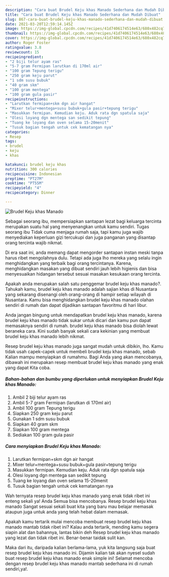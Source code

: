 ```yaml
---
description: "Cara buat Brudel Keju khas Manado Sederhana dan Mudah Dibuat"
title: "Cara buat Brudel Keju khas Manado Sederhana dan Mudah Dibuat"
slug: 867-cara-buat-brudel-keju-khas-manado-sederhana-dan-mudah-dibuat
date: 2021-03-20T12:59:14.145Z
image: https://img-global.cpcdn.com/recipes/41d7406174514e63/680x482cq70/brudel-keju-khas-manado-foto-resep-utama.jpg
thumbnail: https://img-global.cpcdn.com/recipes/41d7406174514e63/680x482cq70/brudel-keju-khas-manado-foto-resep-utama.jpg
cover: https://img-global.cpcdn.com/recipes/41d7406174514e63/680x482cq70/brudel-keju-khas-manado-foto-resep-utama.jpg
author: Roger Foster
ratingvalue: 3.8
reviewcount: 15
recipeingredient:
- "2 biji telur ayam ras"
- "5-7 gram Fermipan larutkan di 170ml air"
- "100 gram Tepung terigu"
- "250 gram keju parut"
- "1 sdm susu bubuk"
- "40 gram skm"
- "100 gram mentega"
- "100 gram gula pasir"
recipeinstructions:
- "Larutkan fermipan+skm dgn air hangat"
- "Mixer telur+mentega+susu bubuk+gula pasir+tepung terigu"
- "Masukkan fermipan. Kemudian keju. Aduk rata dgn spatula saja"
- "Olesi loyang dgn mentega san sedikit tepung"
- "Tuang ke loyang dan oven selama 15-20menit"
- "Tusuk bagian tengah untuk cek kematangan nya"
categories:
- Resep
tags:
- brudel
- keju
- khas

katakunci: brudel keju khas 
nutrition: 300 calories
recipecuisine: Indonesian
preptime: "PT27M"
cooktime: "PT55M"
recipeyield: "4"
recipecategory: Dinner

---
```



![Brudel Keju khas Manado](https://img-global.cpcdn.com/recipes/41d7406174514e63/680x482cq70/brudel-keju-khas-manado-foto-resep-utama.jpg)

Sebagai seorang ibu, mempersiapkan santapan lezat bagi keluarga tercinta merupakan suatu hal yang menyenangkan untuk kamu sendiri. Tugas seorang ibu Tidak cuma menjaga rumah saja, tapi kamu juga wajib menyediakan keperluan gizi tercukupi dan juga panganan yang disantap orang tercinta wajib nikmat.

Di era  saat ini, anda memang dapat mengorder santapan instan meski tanpa harus ribet mengolahnya dulu. Tetapi ada juga lho mereka yang selalu ingin menghidangkan yang terbaik bagi orang tercintanya. Karena, menghidangkan masakan yang dibuat sendiri jauh lebih higienis dan bisa menyesuaikan hidangan tersebut sesuai masakan kesukaan orang tercinta. 



Apakah anda merupakan salah satu penggemar brudel keju khas manado?. Tahukah kamu, brudel keju khas manado adalah sajian khas di Nusantara yang sekarang disenangi oleh orang-orang di hampir setiap wilayah di Nusantara. Kamu bisa menghidangkan brudel keju khas manado olahan sendiri di rumah dan dapat dijadikan santapan favoritmu di hari libur.

Anda jangan bingung untuk mendapatkan brudel keju khas manado, karena brudel keju khas manado tidak sukar untuk dicari dan kamu pun dapat memasaknya sendiri di rumah. brudel keju khas manado bisa diolah lewat beraneka cara. Kini sudah banyak sekali cara kekinian yang membuat brudel keju khas manado lebih nikmat.

Resep brudel keju khas manado juga sangat mudah untuk dibikin, lho. Kamu tidak usah capek-capek untuk membeli brudel keju khas manado, sebab Kalian mampu menyiapkan di rumahmu. Bagi Anda yang akan mencobanya, dibawah ini merupakan resep membuat brudel keju khas manado yang enak yang dapat Kita coba.

<!--inarticleads1-->

##### Bahan-bahan dan bumbu yang diperlukan untuk menyiapkan Brudel Keju khas Manado:

1. Ambil 2 biji telur ayam ras
1. Ambil 5-7 gram Fermipan (larutkan di 170ml air)
1. Ambil 100 gram Tepung terigu
1. Siapkan 250 gram keju parut
1. Gunakan 1 sdm susu bubuk
1. Siapkan 40 gram skm
1. Siapkan 100 gram mentega
1. Sediakan 100 gram gula pasir




<!--inarticleads2-->

##### Cara menyiapkan Brudel Keju khas Manado:

1. Larutkan fermipan+skm dgn air hangat
1. Mixer telur+mentega+susu bubuk+gula pasir+tepung terigu
1. Masukkan fermipan. Kemudian keju. Aduk rata dgn spatula saja
1. Olesi loyang dgn mentega san sedikit tepung
1. Tuang ke loyang dan oven selama 15-20menit
1. Tusuk bagian tengah untuk cek kematangan nya




Wah ternyata resep brudel keju khas manado yang enak tidak ribet ini enteng sekali ya! Anda Semua bisa mencobanya. Resep brudel keju khas manado Sangat sesuai sekali buat kita yang baru mau belajar memasak ataupun juga untuk anda yang telah hebat dalam memasak.

Apakah kamu tertarik mulai mencoba membuat resep brudel keju khas manado mantab tidak ribet ini? Kalau anda tertarik, mending kamu segera siapin alat dan bahannya, lantas bikin deh Resep brudel keju khas manado yang lezat dan tidak ribet ini. Benar-benar taidak sulit kan. 

Maka dari itu, daripada kalian berlama-lama, yuk kita langsung saja buat resep brudel keju khas manado ini. Dijamin kalian tak akan nyesel sudah buat resep brudel keju khas manado enak simple ini! Selamat mencoba dengan resep brudel keju khas manado mantab sederhana ini di rumah sendiri,ya!.

